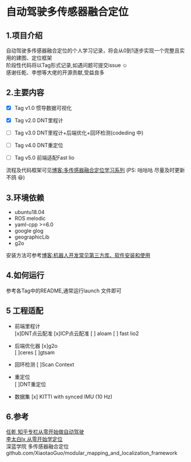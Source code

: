 # 自动驾驶多传感器融合定位
## 1.项目介绍
自动驾驶多传感器融合定位的个人学习记录，将会从0到1逐步实现一个完整且实用的建图、定位框架   
阶段性代码将以Tag形式记录,如遇问题可提交issue :relaxed:  
感谢任乾、李想等大佬的开源贡献,受益良多

## 2.主要内容

+ [x] Tag v1.0 惯导数据可视化   
+ [x] Tag v2.0 DNT里程计  
+ [ ] Tag v3.0 DNT里程计+后端优化+回环检测(codeding 中)  
+ [ ] Tag v4.0 DNT重定位
+ [ ] Tag v5.0 前端适配Fast lio
 


流程及代码框架可见[博客:多传感器融合定位学习系列](https://blog.csdn.net/weixin_37684239/article/details/126571774?spm=1001.2014.3001.5502) (PS: 咕咕咕 尽量及时更新不鸽 :laughing:) 

## 3.环境依赖
+ ubuntu18.04 
+ ROS melodic  
+ yaml-cpp >=6.0  
+ google glog  
+ geographicLib
+ g2o  

安装方法可参考[博客:机器人开发常见第三方库、软件安装和使用](https://blog.csdn.net/weixin_37684239/article/details/126568335?spm=1001.2014.3001.5501)

## 4.如何运行
参考各Tag中的README,通常运行launch 文件即可

## 5 工程适配
+ 前端里程计  
[x]DNT点云配准
[x]ICP点云配准
[ ] aloam
[ ] fast lio2
+ 后端优化器
[x]g2o  
[ ]ceres
[ ]gtsam
+ 回环检测
[ ]Scan Context  
+ 重定位  
[ ]DNT重定位  

+ 数据集
[x] KITTI with synced IMU (10 Hz)

  


## 6.参考
[任乾 知乎专栏从零开始做自动驾驶](https://zhuanlan.zhihu.com/p/83775731)  
[李太白lx 从零开始学定位 ](https://blog.csdn.net/tiancailx/article/details/125785641?spm=1001.2014.3001.5501)  
深蓝学院 多传感器融合定位      
github.com/XiaotaoGuo/modular_mapping_and_localization_framework
